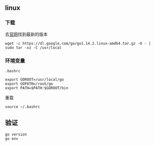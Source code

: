 
## linux

### 下载

去[官网](https://go.dev/dl)找到最新的版本

```shell
wget -c https://dl.google.com/go/go1.14.2.linux-amd64.tar.gz -O - | sudo tar -xz -C /usr/local
```

### 环境变量

`.bashrc`

```
export GOROOT=/usr/local/go
export GOPATH=/root/go
export PATH=$PATH:$GOROOT/bin
```

重载

```shell
source ~/.bashrc
```

## 验证

```shell
go version
go env
```